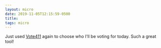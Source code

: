 ```yaml
---
layout: micro
date: 2019-11-05T12:15:59-0500
title: 
tags: micro
---
```

Just used [Vote411](https://www.vote411.org) again to choose who I'll be voting for today. Such a great tool!
